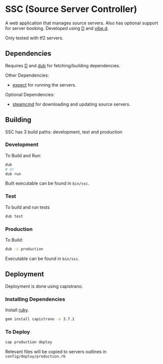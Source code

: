 # SSC (Source Server Controller)

A web application that manages source servers.
Also has optional support for server booking.
Developed using [D](https://dlang.org/) and [vibe.d](https://vibed.org/).

Only tested with tf2 servers.

## Dependencies

Requires [D](https://dlang.org/) and [dub](http://code.dlang.org/getting_started) for fetching/building dependencies.

Other Dependencies:
- [expect](http://expect.sourceforge.net/) for running the servers.

Optional Dependencies:
- [steamcmd](https://developer.valvesoftware.com/wiki/SteamCMD) for downloading and updating source servers.

## Building

SSC has 3 build paths: development, test and production

### Development

To Build and Run:

```bash
dub
# or
dub run
```

Built executable can be found in `bin/ssc`.

### Test

To build and run tests

```bash
dub test
```

### Production

To Build:

```bash
dub -c production
```

Executable can be found in `bin/ssc`.

## Deployment

Deployment is done using capistrano.

### Installing Dependencies

Install [ruby](https://www.ruby-lang.org/).

```bash
gem install capistrano -v 3.7.1
```

### To Deploy

```bash
cap production deploy
```

Relevant files will be copied to servers outlines in `config/deploy/production.rb`
